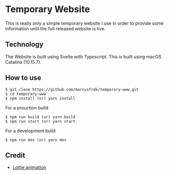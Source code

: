 # Temporary Website
This is really only a simple temporary website I use in order to provide some information until the full released website is live.

## Technology
The Website is built using Svelte with Typescript.
This is built using macOS Catalina (10.15.7).

## How to use
```
$ git clone https://github.com/marcusfrdk/temporary-www.git
$ cd temporary-www
$ npm install (or) yarn install
```

For a prouction build
```
$ npm run build (or) yarn build
$ npm run start (or) yarn start
```

For a development build
```
$ npm run dev (or) yarn dev
```

## Credit
- [Lottie animation](https://lottiefiles.com/dm.rogozniy)